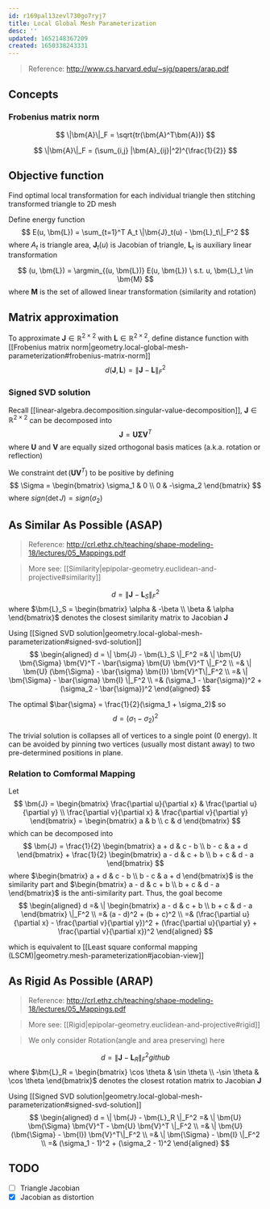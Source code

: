 ```yaml
---
id: r169pal13zevl730go7ryj7
title: Local Global Mesh Parameterization
desc: ''
updated: 1652148367209
created: 1650338243331
---
```


> Reference: http://www.cs.harvard.edu/~sjg/papers/arap.pdf

## Concepts
### Frobenius matrix norm
$$
\|\bm{A}\|_F = \sqrt{tr(\bm{A}^T\bm{A})}
$$

$$
\|\bm{A}\|_F = (\sum_{i,j} |\bm{A}_{ij}|^2)^{\frac{1}{2}}
$$

## Objective function

Find optimal local transformation for each individual triangle then stitching transformed triangle to 2D mesh

Define energy function
$$
E(u, \bm{L}) = \sum_{t=1}^T A_t \|\bm{J}_t(u) - \bm{L}_t\|_F^2
$$
where $A_t$ is triangle area, $\bm{J}_t(u)$ is Jacobian of triangle, $\bm{L}_t$ is auxiliary linear transformation

$$
(u, \bm{L}) = \argmin_{(u, \bm{L})} E(u, \bm{L}) \ s.t. u, \bm{L}_t \in \bm{M}
$$
where $\bm{M}$ is the set of allowed linear transformation (similarity and rotation)

## Matrix approximation
To approximate $\bm{J} \in \mathbb{R}^{2 \times 2}$ with $\bm{L} \in \mathbb{R}^{2 \times 2}$, define distance function with [[Frobenius matrix norm|geometry.local-global-mesh-parameterization#frobenius-matrix-norm]]
$$
d(\bm{J}, \bm{L}) = \| \bm{J} - \bm{L} \|_F^2
$$

### Signed SVD solution

Recall [[linear-algebra.decomposition.singular-value-decomposition]], $\bm{J} \in \mathbb{R}^{2 \times 2}$ can be decomposed into
$$
\bm{J} = \bm{U} \bm{\Sigma} \bm{V}^T
$$
where $\bm{U}$ and $\bm{V}$ are equally sized orthogonal basis matices (a.k.a. rotation or reflection)

We constraint $\det (\bm{U} \bm{V}^T)$ to be positive by defining
$$
\Sigma =
\begin{bmatrix}
\sigma_1 & 0 \\
0 & -\sigma_2
\end{bmatrix}
$$
where $sign (\det J) = sign (\sigma_2)$

## As Similar As Possible (ASAP)
> Reference: http://crl.ethz.ch/teaching/shape-modeling-18/lectures/05_Mappings.pdf

> More see: [[Similarity|epipolar-geometry.euclidean-and-projective#similarity]]

$$
d = \| \bm{J} - \bm{L}_S \|_F^2
$$
where $\bm{L}_S = \begin{bmatrix} \alpha & -\beta \\ \beta & \alpha \end{bmatrix}$ denotes the closest similarity matrix  to Jacobian $\bm{J}$

Using [[Signed SVD solution|geometry.local-global-mesh-parameterization#signed-svd-solution]]
$$
\begin{aligned}
d = \| \bm{J} - \bm{L}_S \|_F^2 
=& \| \bm{U} \bm{\Sigma} \bm{V}^T - \bar{\sigma} \bm{U} \bm{V}^T \|_F^2 \\
=& \| \bm{U} (\bm{\Sigma} - \bar{\sigma} \bm{I}) \bm{V}^T\|_F^2 \\
=& \| \bm{\Sigma} - \bar{\sigma} \bm{I} \|_F^2 \\
=& (\sigma_1 - \bar{\sigma})^2 + (\sigma_2 - \bar{\sigma})^2
\end{aligned}
$$

The optimal $\bar{\sigma} = \frac{1}{2}(\sigma_1 + \sigma_2)$ so
$$
d = (\sigma_1 - \sigma_2)^2
$$

The trivial solution is collapses all of vertices to a single point (0 energy). It can be avoided by pinning two vertices (usually most distant away) to two pre-determined positions in plane.

### Relation to Comformal Mapping

Let
$$
\bm{J} = \begin{bmatrix} \frac{\partial u}{\partial x} & \frac{\partial u}{\partial y} \\ \frac{\partial v}{\partial x} & \frac{\partial v}{\partial y} \end{bmatrix} = \begin{bmatrix} a & b \\ c & d \end{bmatrix}
$$
which can be decomposed into
$$
\bm{J} =
\frac{1}{2} \begin{bmatrix} a + d & c - b \\ b - c & a + d \end{bmatrix} + \frac{1}{2} \begin{bmatrix} a - d & c + b \\ b + c & d - a \end{bmatrix}
$$
where $\begin{bmatrix} a + d & c - b \\ b - c & a + d \end{bmatrix}$ is the similarity part and $\begin{bmatrix} a - d & c + b \\ b + c & d - a \end{bmatrix}$ is the anti-similarity part. Thus, the goal become
$$
\begin{aligned}
d =& \| \begin{bmatrix} a - d & c + b \\ b + c & d - a \end{bmatrix} \|_F^2 \\
=& (a - d)^2 + (b + c)^2 \\
=& (\frac{\partial u}{\partial x} - \frac{\partial v}{\partial y})^2 + (\frac{\partial u}{\partial y} + \frac{\partial v}{\partial x})^2
\end{aligned}
$$

which is equivalent to [[Least square conformal mapping (LSCM)|geometry.mesh-parameterization#jacobian-view]]

## As Rigid As Possible (ARAP)
> Reference: http://crl.ethz.ch/teaching/shape-modeling-18/lectures/05_Mappings.pdf

> More see: [[Rigid|epipolar-geometry.euclidean-and-projective#rigid]]

> We only consider Rotation(angle and area preserving) here

$$
d = \| \bm{J} - \bm{L}_R \|_F^2github
$$
where $\bm{L}_R = \begin{bmatrix} \cos \theta & \sin \theta \\ -\sin \theta & \cos \theta \end{bmatrix}$ denotes the closest rotation matrix to Jacobian $\bm{J}$


Using [[Signed SVD solution|geometry.local-global-mesh-parameterization#signed-svd-solution]]
$$
\begin{aligned}
d = \| \bm{J} - \bm{L}_R \|_F^2 
=& \| \bm{U} \bm{\Sigma} \bm{V}^T - \bm{U} \bm{V}^T \|_F^2 \\
=& \| \bm{U} (\bm{\Sigma} - \bm{I}) \bm{V}^T\|_F^2 \\
=& \| \bm{\Sigma} - \bm{I} \|_F^2 \\
=& (\sigma_1 - 1)^2 + (\sigma_2 - 1)^2
\end{aligned}
$$

## TODO
- [ ] Triangle Jacobian
- [x] Jacobian as distortion
